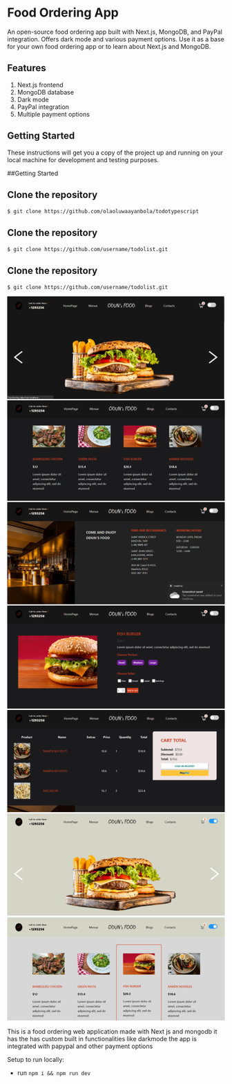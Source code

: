 # Food Ordering App #
<p>
  An open-source food ordering app built with Next.js, MongoDB, and PayPal integration. Offers dark mode and various payment options. Use it as a base for your own       food ordering app or to learn about Next.js and MongoDB.
</p>

## Features ##
<ol>
  <li>Next.js frontend</li>
  <li>MongoDB database</li>
  <li>Dark mode</li>
  <li>PayPal integration</li>
  <li>Multiple payment options</li>
</ol>

## Getting Started ##
<p>
  These instructions will get you a copy of the project up and running on your local machine for development and testing purposes.
</p>


##Getting Started

Clone the repository
---------------------
```
$ git clone https://github.com/olaoluwaayanbola/todotypescript
```
Clone the repository
---------------------
```
$ git clone https://github.com/username/todolist.git
```
Clone the repository
---------------------
```
$ git clone https://github.com/username/todolist.git
 ```

![Portfolio Website](/images/foodH.png)
![Portfolio Website](/images/2022-07-01%20(12).png)
![Portfolio Website](/images/2022-07-01%20(15).png)
![Portfolio Website](/images/2022-07-01%20(14).png)
![Portfolio Website](/images/2022-07-01%20(16).png)
![Portfolio Website](/images/2022-07-01%20(18).png)
![Portfolio Website](/images/2022-07-08%20(6).png)


This is a food ordering web application made with Next js and mongodb 
it has the has custom built in functionalities like darkmode 
the app is integrated with papypal and other payment options

Setup to run locally:
- run ```npm i && npm run dev```

